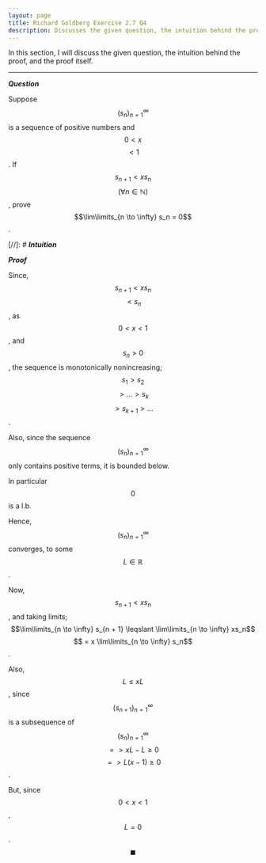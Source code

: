 ```yaml
---
layout: page
title: Richard Goldberg Exercise 2.7 Q4
description: Discusses the given question, the intuition behind the proof, and the proof itself
---
```


In this section, I will discuss the given question, the intuition behind the proof, and the
proof itself.

---

_**Question**_

Suppose $$(s_n)_{n=1}^\infty$$ is a sequence of positive numbers and $$0 < x$$ $$ < 1$$. If
$$s_{n + 1} < xs_n$$ $$(\forall n \in \mathbb{N})$$, prove $$\lim\limits_{n \to \infty} s_n = 0$$.

[//]: # _**Intuition**_

_**Proof**_

Since, $$s_{n + 1} < xs_n$$ $$ < s_n$$, as $$0 < x < 1$$, and $$s_n > 0$$, the sequence
is monotonically nonincreasing; $$s_1 > s_2$$ $$ > ... > s_k$$ $$ > s_{k + 1} > ...$$.

Also, since the sequence $$(s_n)_{n=1}^\infty$$ only contains positive terms, it is
bounded below.

In particular $$0$$ is a l.b.

Hence, $$(s_n)_{n=1}^\infty$$ converges, to some $$L \in \mathbb{R}$$.

Now, $$s_{n + 1} < xs_n$$, and taking limits;
$$\lim\limits_{n \to \infty} s_{n + 1} \leqslant \lim\limits_{n \to \infty} xs_n$$
$$ = x \lim\limits_{n \to \infty} s_n$$.

Also, $$L \leqslant xL$$, since $$(s_{n + 1})_{n=1}^\infty$$ is a subsequence of
$$(s_n)_{n=1}^\infty$$ $$ => xL - L \geqslant 0$$ $$ => L(x - 1) \geqslant 0$$.

But, since $$0 < x < 1$$, $$L = 0$$. $$\blacksquare$$
